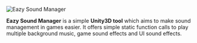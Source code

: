 ![Eazy Sound Manager](http://i67.tinypic.com/sw7llf.png)

**Eazy Sound Manager** is a simple **Unity3D tool** which aims to make sound management in games easier. It offers simple static function calls to play multiple background music, game sound effects and UI sound effects. 
